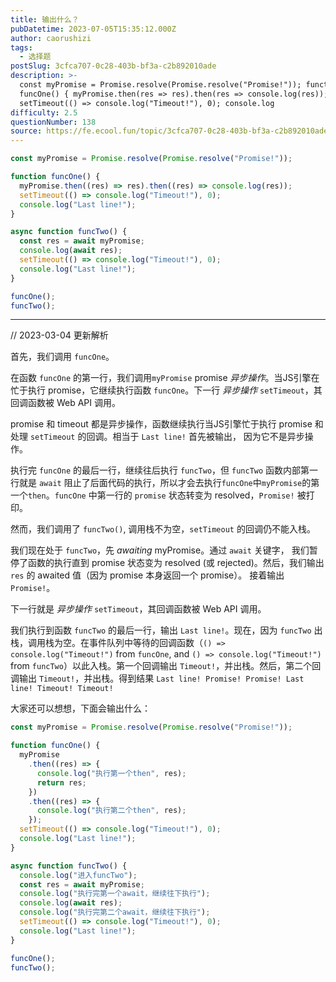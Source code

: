 ```yaml
---
title: 输出什么？
pubDatetime: 2023-07-05T15:35:12.000Z
author: caorushizi
tags:
  - 选择题
postSlug: 3cfca707-0c28-403b-bf3a-c2b892010ade
description: >-
  const myPromise = Promise.resolve(Promise.resolve("Promise!")); function
  funcOne() { myPromise.then(res => res).then(res => console.log(res));
  setTimeout(() => console.log("Timeout!"), 0); console.log
difficulty: 2.5
questionNumber: 138
source: https://fe.ecool.fun/topic/3cfca707-0c28-403b-bf3a-c2b892010ade
---
```


```javascript
const myPromise = Promise.resolve(Promise.resolve("Promise!"));

function funcOne() {
  myPromise.then((res) => res).then((res) => console.log(res));
  setTimeout(() => console.log("Timeout!"), 0);
  console.log("Last line!");
}

async function funcTwo() {
  const res = await myPromise;
  console.log(await res);
  setTimeout(() => console.log("Timeout!"), 0);
  console.log("Last line!");
}

funcOne();
funcTwo();
```

---

// 2023-03-04 更新解析

首先，我们调用 `funcOne`。

在函数 `funcOne` 的第一行，我们调用`myPromise` promise _异步操作_。当JS引擎在忙于执行 promise，它继续执行函数 `funcOne`。下一行 _异步操作_ `setTimeout`，其回调函数被 Web API 调用。

promise 和 timeout 都是异步操作，函数继续执行当JS引擎忙于执行 promise 和 处理 `setTimeout` 的回调。相当于 `Last line!` 首先被输出， 因为它不是异步操作。

执行完 `funcOne` 的最后一行，继续往后执行 `funcTwo`，但 `funcTwo` 函数内部第一行就是 `await` 阻止了后面代码的执行，所以才会去执行`funcOne`中`myPromise`的第一个`then`。`funcOne` 中第一行的 `promise` 状态转变为 resolved，`Promise!` 被打印。

然而，我们调用了 `funcTwo()`, 调用栈不为空，`setTimeout` 的回调仍不能入栈。

我们现在处于 `funcTwo`，先 _awaiting_ myPromise。通过 `await` 关键字， 我们暂停了函数的执行直到 promise 状态变为 resolved (或 rejected)。然后，我们输出 `res` 的 awaited 值（因为 promise 本身返回一个 promise）。 接着输出 `Promise!`。

下一行就是 _异步操作_ `setTimeout`，其回调函数被 Web API 调用。

我们执行到函数 `funcTwo` 的最后一行，输出 `Last line!`。现在，因为 `funcTwo` 出栈，调用栈为空。在事件队列中等待的回调函数（`() => console.log("Timeout!")` from `funcOne`, and `() => console.log("Timeout!")` from `funcTwo`）以此入栈。第一个回调输出 `Timeout!`，并出栈。然后，第二个回调输出 `Timeout!`，并出栈。得到结果 `Last line! Promise! Promise! Last line! Timeout! Timeout!`

大家还可以想想，下面会输出什么：

```js
const myPromise = Promise.resolve(Promise.resolve("Promise!"));

function funcOne() {
  myPromise
    .then((res) => {
      console.log("执行第一个then", res);
      return res;
    })
    .then((res) => {
      console.log("执行第二个then", res);
    });
  setTimeout(() => console.log("Timeout!"), 0);
  console.log("Last line!");
}

async function funcTwo() {
  console.log("进入funcTwo");
  const res = await myPromise;
  console.log("执行完第一个await，继续往下执行");
  console.log(await res);
  console.log("执行完第二个await，继续往下执行");
  setTimeout(() => console.log("Timeout!"), 0);
  console.log("Last line!");
}

funcOne();
funcTwo();
```
